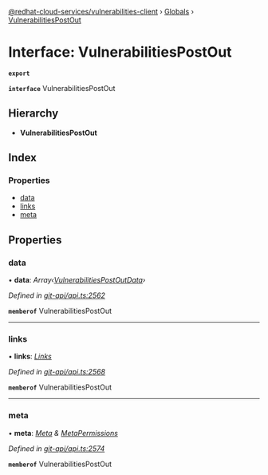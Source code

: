 [@redhat-cloud-services/vulnerabilities-client](../README.md) › [Globals](../globals.md) › [VulnerabilitiesPostOut](vulnerabilitiespostout.md)

# Interface: VulnerabilitiesPostOut

**`export`** 

**`interface`** VulnerabilitiesPostOut

## Hierarchy

* **VulnerabilitiesPostOut**

## Index

### Properties

* [data](vulnerabilitiespostout.md#data)
* [links](vulnerabilitiespostout.md#links)
* [meta](vulnerabilitiespostout.md#meta)

## Properties

###  data

• **data**: *Array‹[VulnerabilitiesPostOutData](vulnerabilitiespostoutdata.md)›*

*Defined in [git-api/api.ts:2562](https://github.com/RedHatInsights/javascript-clients/blob/master/packages/vulnerabilities/git-api/api.ts#L2562)*

**`memberof`** VulnerabilitiesPostOut

___

###  links

• **links**: *[Links](links.md)*

*Defined in [git-api/api.ts:2568](https://github.com/RedHatInsights/javascript-clients/blob/master/packages/vulnerabilities/git-api/api.ts#L2568)*

**`memberof`** VulnerabilitiesPostOut

___

###  meta

• **meta**: *[Meta](meta.md) & [MetaPermissions](metapermissions.md)*

*Defined in [git-api/api.ts:2574](https://github.com/RedHatInsights/javascript-clients/blob/master/packages/vulnerabilities/git-api/api.ts#L2574)*

**`memberof`** VulnerabilitiesPostOut
